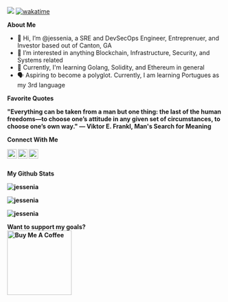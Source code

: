 ![](https://visitor-badge.glitch.me/badge?page_id=jessenia.jessenia)
[![wakatime](https://wakatime.com/badge/github/jessenia/jessenia.svg)](https://wakatime.com/badge/github/jessenia/jessenia)

<b>About Me</b> <br />
- 👋 Hi, I’m @jessenia, a SRE and DevSecOps Engineer, Entreprenuer, and Investor based out of Canton, GA
- 👀 I’m interested in anything Blockchain, Infrastructure, Security, and Systems related
- 🌱 Currently, I'm learning Golang, Solidity, and Ethereum in general
- 🗣️ Aspiring to become a polyglot. Currently, I am learning Portugues as my 3rd language

<b>Favorite Quotes <br />
<p>"Everything can be taken from a man but one thing: the last of the human freedoms—to choose one’s attitude in any given set of circumstances, to choose one’s own way."
― Viktor E. Frankl, Man's Search for Meaning
<p/>

<b>Connect With Me</b> <br />

<a href="https://medium.com/@jessenia.tech"><img align="left" alt="Jessenia's Medium" width="22px" src="https://img.shields.io/badge/medium-%2312100E.svg?&style=for-the-badge&logo=medium&logoColor=white" /></a> 

<a href="https://twitter.com/jessenia_intech"><img align="left" alt="Jessenia | Twitter" width="22px" src="https://raw.githubusercontent.com/peterthehan/peterthehan/master/assets/twitter.svg" /></a>

<a href="https://www.linkedin.com/in/jessenia/"><img align="left" alt="Jessenia's LinkedIn" width="22px" src="https://raw.githubusercontent.com/peterthehan/peterthehan/master/assets/linkedin.svg" /></a>
 
<br /> <br />

<b>My Github Stats</b> <br />

<p align="left">
 <img src="https://github-readme-stats.vercel.app/api?username=jessenia&layout=compact&show_icons=true&theme=gotham" alt="jessenia" />
</p>

<p align="left">
 <img src="https://github-readme-stats.vercel.app/api/top-langs/?username=jessenia&layout=compact&show_icons=true&theme=gotham" alt="jessenia" /> 
</p>

<p align="left">
 <img src="https://github-readme-stats.vercel.app/api/wakatime?username=jessenia&layout=compact&show_icons=true&theme=gotham" alt="jessenia" /> 
</p>


<b>Want to support my goals? </b> <br />
<a href="https://www.buymeacoffee.com/jessenia" target="_blank"><img src="https://cdn.buymeacoffee.com/buttons/v2/default-red.png" alt="Buy Me A Coffee" width="150" ></a>

<!---
jessenia/jessenia is a ✨ special ✨ repository because its `README.md` (this file) appears on your GitHub profile.
You can click the Preview link to take a look at your changes.
--->
